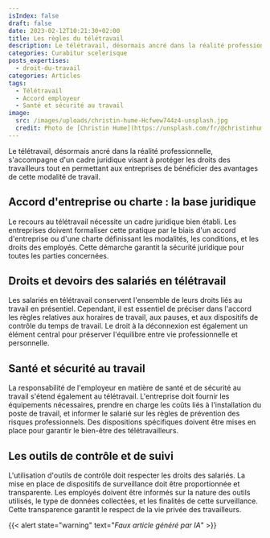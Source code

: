 ```yaml
---
isIndex: false
draft: false
date: 2023-02-12T10:21:30+02:00
title: Les règles du télétravail
description: Le télétravail, désormais ancré dans la réalité professionnelle, s'accompagne d'un cadre juridique visant à protéger les droits des travailleurs tout en permettant aux entreprises de bénéficier des avantages de cette modalité de travail.
categories: Curabitur scelerisque
posts_expertises:
  - droit-du-travail
categories: Articles
tags:
  - Télétravail
  - Accord employeur
  - Santé et sécurité au travail
image:
  src: /images/uploads/christin-hume-Hcfwew744z4-unsplash.jpg
  credit: Photo de [Christin Hume](https://unsplash.com/fr/@christinhumephoto?utm_content=creditCopyText&utm_medium=referral&utm_source=unsplash) sur [Unsplash](https://unsplash.com/)
---
```

Le télétravail, désormais ancré dans la réalité professionnelle, s'accompagne d'un cadre juridique visant à protéger les droits des travailleurs tout en permettant aux entreprises de bénéficier des avantages de cette modalité de travail.

## Accord d'entreprise ou charte : la base juridique

Le recours au télétravail nécessite un cadre juridique bien établi. Les entreprises doivent formaliser cette pratique par le biais d'un accord d'entreprise ou d'une charte définissant les modalités, les conditions, et les droits des employés. Cette démarche garantit la sécurité juridique pour toutes les parties concernées.

## Droits et devoirs des salariés en télétravail

Les salariés en télétravail conservent l'ensemble de leurs droits liés au travail en présentiel. Cependant, il est essentiel de préciser dans l'accord les règles relatives aux horaires de travail, aux pauses, et aux dispositifs de contrôle du temps de travail. Le droit à la déconnexion est également un élément central pour préserver l'équilibre entre vie professionnelle et personnelle.

## Santé et sécurité au travail

La responsabilité de l'employeur en matière de santé et de sécurité au travail s'étend également au télétravail. L'entreprise doit fournir les équipements nécessaires, prendre en charge les coûts liés à l'installation du poste de travail, et informer le salarié sur les règles de prévention des risques professionnels. Des dispositions spécifiques doivent être mises en place pour garantir le bien-être des télétravailleurs.

## Les outils de contrôle et de suivi

L'utilisation d'outils de contrôle doit respecter les droits des salariés. La mise en place de dispositifs de surveillance doit être proportionnée et transparente. Les employés doivent être informés sur la nature des outils utilisés, le type de données collectées, et les finalités de cette surveillance. Cette transparence garantit le respect de la vie privée des travailleurs.

{{< alert state="warning" text="*Faux article généré par IA*" >}}
